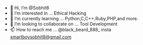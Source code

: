 - 👋 Hi, I’m @Sobhit8
- 👀 I’m interested in ... Ethical Hacking 
- 🌱 I’m currently learning ... Python,C,C++,Ruby,PHP,and more.
- 💞️ I’m looking to collaborate on ... Tool Development
- 📫 How to reach me ... @black_beard_888_ insta smartboysobhit8@gmail.com

<!---
Sobhit8/Sobhit8 is a ✨ special ✨ repository because its `README.md` (this file) appears on your GitHub profile.
You can click the Preview link to take a look at your changes.
--->
